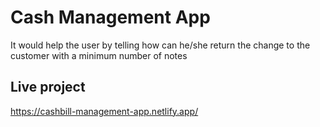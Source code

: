 # Cash Management App
It would help the user by telling how can he/she return the change to the customer with a minimum number of notes


## Live project
https://cashbill-management-app.netlify.app/
